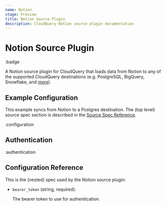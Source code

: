 ```yaml
---
name: Notion
stage: Preview
title: Notion Source Plugin
description: CloudQuery Notion source plugin documentation
---
```


# Notion Source Plugin

:badge

A Notion source plugin for CloudQuery that loads data from Notion to any of the supported CloudQuery destinations (e.g. PostgreSQL, BigQuery, Snowflake, and [more](/docs/plugins/destinations/overview)).

## Example Configuration

This example syncs from Notion to a Postgres destination. The (top level) source spec section is described in the [Source Spec Reference](/docs/reference/source-spec).

:configuration

## Authentication

:authentication

## Configuration Reference

This is the (nested) spec used by the Notion source plugin:

- `bearer_token` (string, required):

  The bearer token to use for authentication.
